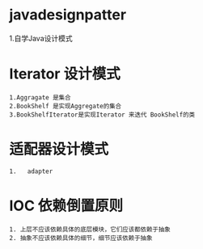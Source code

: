# javadesignpatter
1.自学Java设计模式

# Iterator 设计模式
    1.Aggragate 是集合
    2.BookShelf 是实现Aggregate的集合
    3.BookShelfIterator是实现Iterator 来迭代 BookShelf的类
    
# 适配器设计模式
    1.   adapter
    
# IOC 依赖倒置原则
    1. 上层不应该依赖具体的底层模块，它们应该都依赖于抽象   
    2. 抽象不应该依赖具体的细节，细节应该依赖于抽象